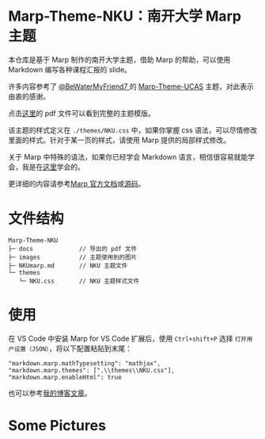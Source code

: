 # Marp-Theme-NKU：南开大学 Marp 主题

本仓库是基于 Marp 制作的南开大学主题，借助 Marp 的帮助，可以使用 Markdown 编写各种课程汇报的 slide。

许多内容参考了 [@BeWaterMyFriend7 ](https://github.com/BeWaterMyFriend7) 的 [Marp-Theme-UCAS](https://github.com/BeWaterMyFriend7/Marp-Theme-UCAS) 主题，对此表示由衷的感谢。

点击[这里]()的 pdf 文件可以看到完整的主题模版。

该主题的样式定义在 `./themes/NKU.css` 中，如果你掌握 css 语法，可以尽情修改里面的样式。针对于某一页的样式，请使用 Marp 提供的局部样式修改。

关于 Marp 中特殊的语法，如果你已经学会 Markdown 语言，相信很容易就能学会，我是在[这里](https://caizhiyuan.gitee.io/categories/skills/20200730-marp.html)学会的。

更详细的内容请参考[Marp 官方文档](https://marpit.marp.app/)或[源码](https://github.com/marp-team/marp-vscode/#readme)。

# 文件结构

```
Marp-Theme-NKU
├─ docs             // 导出的 pdf 文件
├─ images           // 主题使用到的图片
├─ NKUmarp.md       // NKU 主题文件
└─ themes
   └─ NKU.css       // NKU 主题样式文件
```

# 使用

在 VS Code 中安装 Marp for VS Code 扩展后，使用 `Ctrl+shift+P` 选择 `打开用户设置（JSON）`，将以下配置粘贴到末尾：

```
"markdown.marp.mathTypesetting": "mathjax",
"markdown.marp.themes": [".\\themes\\NKU.css"],
"markdown.marp.enableHtml": true
```

也可以参考[我的博客文章]()。

# Some Pictures